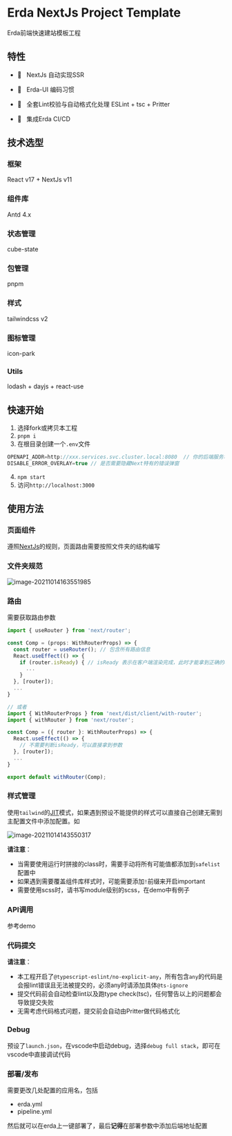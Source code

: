 # Erda NextJs Project Template

Erda前端快速建站模板工程

## 特性

- 🚀 &nbsp; NextJs 自动实现SSR

- 💼 &nbsp; Erda-UI 编码习惯

- 🥽 &nbsp; 全套Lint校验与自动格式化处理 ESLint + tsc + Pritter

- 🍻 &nbsp; 集成Erda CI/CD



## 技术选型

### 框架

React v17 + NextJs v11

### 组件库

Antd 4.x

### 状态管理

cube-state

### 包管理

pnpm

### 样式

tailwindcss v2

### 图标管理

icon-park

### Utils

lodash + dayjs + react-use



## 快速开始

1. 选择fork或拷贝本工程
2. `pnpm i`
3. 在根目录创建一个`.env`文件

```javascript
OPENAPI_ADDR=http://xxx.services.svc.cluster.local:8080  // 你的后端服务地址
DISABLE_ERROR_OVERLAY=true // 是否需要隐藏Next特有的错误弹窗
```

4. `npm start`
5. 访问`http://localhost:3000`



## 使用方法

### 页面组件

遵照[NextJs](https://nextjs.org/docs/basic-features/pages)的规则，页面路由需要按照文件夹的结构编写

### 文件夹规范

![image-20211014163551985](https://kuimo-markdown-pic.oss-cn-hangzhou.aliyuncs.com/image-20211014163551985.png)

### 路由

需要获取路由参数

```javascript
import { useRouter } from 'next/router';

const Comp = (props: WithRouterProps) => {
  const router = useRouter(); // 包含所有路由信息
  React.useEffect(() => {
    if (router.isReady) { // isReady 表示在客户端渲染完成，此时才能拿到正确的query
      ...
    }
  }, [router]);
  ...
}

// 或者
import { WithRouterProps } from 'next/dist/client/with-router';
import { withRouter } from 'next/router';

const Comp = ({ router }: WithRouterProps) => {
  React.useEffect(() => {
    // 不需要判断isReady，可以直接拿到参数
  }, [router]);
  ...
}

export default withRouter(Comp);
```

### 样式管理

使用`tailwind`的[JIT](https://tailwindcss.com/docs/just-in-time-mode)模式，如果遇到预设不能提供的样式可以直接自己创建无需到主配置文件中添加配置。如

![image-20211014143550317](https://kuimo-markdown-pic.oss-cn-hangzhou.aliyuncs.com/image-20211014143550317.png)

**请注意**：

- 当需要使用运行时拼接的class时，需要手动将所有可能值都添加到`safelist`配置中
- 如果遇到需要覆盖组件库样式时，可能需要添加`!`前缀来开启important
- 需要使用scss时，请书写module级别的scss，在demo中有例子

### API调用

参考demo

### 代码提交

**请注意**：

- 本工程开启了`@typescript-eslint/no-explicit-any`，所有包含`any`的代码是会报lint错误且无法被提交的，必须any时请添加具体`@ts-ignore`
- 提交代码前会自动检查lint以及跑type check(tsc)，任何警告以上的问题都会导致提交失败
- 无需考虑代码格式问题，提交前会自动由Pritter做代码格式化

### Debug

预设了`launch.json`，在vscode中启动debug，选择`debug full stack`，即可在vscode中直接调试代码

### 部署/发布

需要更改几处配置的应用名，包括

- erda.yml
- pipeline.yml

然后就可以在erda上一键部署了，最后**记得**在部署参数中添加后端地址配置
